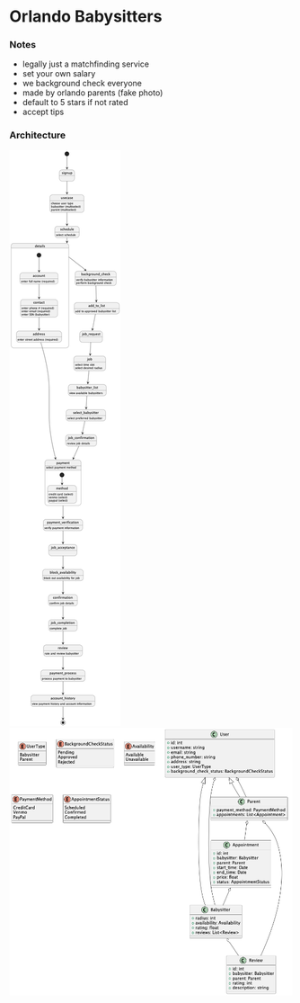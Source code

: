 # Orlando Babysitters

### Notes
- legally just a matchfinding service
- set your own salary
- we background check everyone
- made by orlando parents (fake photo)
- default to 5 stars if not rated
- accept tips

### Architecture
![See model/state.png for details.](model/state.png)
![See model/domain.png for details.](model/domain.png)
